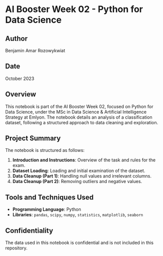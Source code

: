 # AI Booster Week 02 - Python for Data Science

## Author
Benjamin Amar Rozowykwiat

## Date
October 2023

## Overview
This notebook is part of the AI Booster Week 02, focused on Python for Data Science, under the MSc in Data Science & Artificial Intelligence Strategy at Emlyon. The notebook details an analysis of a classification dataset, following a structured approach to data cleaning and exploration.

## Project Summary
The notebook is structured as follows:
1. **Introduction and Instructions**: Overview of the task and rules for the exam.
2. **Dataset Loading**: Loading and initial examination of the dataset.
3. **Data Cleanup (Part 1)**: Handling null values and irrelevant columns.
4. **Data Cleanup (Part 2)**: Removing outliers and negative values.

## Tools and Techniques Used
- **Programming Language**: Python
- **Libraries**: `pandas`, `scipy`, `numpy`, `statistics`, `matplotlib`, `seaborn`

## Confidentiality
The data used in this notebook is confidential and is not included in this repository.
